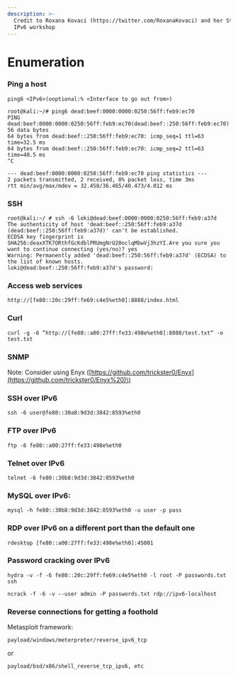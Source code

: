 ```yaml
---
description: >-
  Credit to Roxana Kovaci (https://twitter.com/RoxanaKovaci) and her SteelCon
  IPv6 workshop
---
```


# Enumeration

### Ping a host

```text
ping6 <IPv6>(ooptional:% <Interface to go out from>) 

root@kali:~/# ping6 dead:beef:0000:0000:0250:56ff:feb9:ec70 
PING dead:beef:0000:0000:0250:56ff:feb9:ec70(dead:beef::250:56ff:feb9:ec70) 56 data bytes 
64 bytes from dead:beef::250:56ff:feb9:ec70: icmp_seq=1 ttl=63 time=32.5 ms 
64 bytes from dead:beef::250:56ff:feb9:ec70: icmp_seq=2 ttl=63 time=40.5 ms 
^C 

--- dead:beef:0000:0000:0250:56ff:feb9:ec70 ping statistics --- 
2 packets transmitted, 2 received, 0% packet loss, time 3ms 
rtt min/avg/max/mdev = 32.458/36.465/40.473/4.012 ms 
```

### SSH

```text
root@kali:~/ # ssh -6 loki@dead:beef:0000:0000:0250:56ff:feb9:a37d 
The authenticity of host 'dead:beef::250:56ff:feb9:a37d (dead:beef::250:56ff:feb9:a37d)' can't be established. 
ECDSA key fingerprint is SHA256:deaxXTK7ORthfGcKdblPRUmgNrU20oclqMbwVj3hzYI.Are you sure you want to continue connecting (yes/no)? yes 
Warning: Permanently added 'dead:beef::250:56ff:feb9:a37d' (ECDSA) to the list of known hosts. 
loki@dead:beef::250:56ff:feb9:a37d's password:  
```

### Access web services

`http://[fe80::20c:29ff:fe69:c4e5%eth0]:8888/index.html`

### Curl

`curl -g -6 ”http://[fe80::a00:27ff:fe33:498e%eth0]:8080/test.txt“ -o test.txt`

### SNMP

Note: Consider using Enyx \([https://github.com/trickster0/Enyx](https://github.com/trickster0/Enyx%20)\)

### SSH over IPv6 

`ssh -6 user@fe80::30a8:9d3d:3842:8593%eth0` 

### FTP over IPv6 

`ftp -6 fe80::a00:27ff:fe33:498e%eth0`

### Telnet over IPv6 

`telnet -6 fe80::30b8:9d3d:3842:8593%eth0` 

### MySQL over IPv6: 

`mysql -h fe80::30b8:9d3d:3842:8593%eth0 -u user -p pass` 

### RDP over IPv6 on a different port than the default one 

`rdesktop [fe80::a00:27ff:fe33:498e%eth0]:45001` 

### Password cracking over IPv6

`hydra -v -f -6 fe80::20c:29ff:fe69:c4e5%eth0 -l root -P passwords.txt ssh` 

`ncrack -f -6 -v --user admin -P passwords.txt rdp://ipv6-localhost` 

### Reverse connections for getting a foothold 

Metasploit framework:

`payload/windows/meterpreter/reverse_ipv6_tcp`  

or  

`payload/bsd/x86/shell_reverse_tcp_ipv6, etc`













